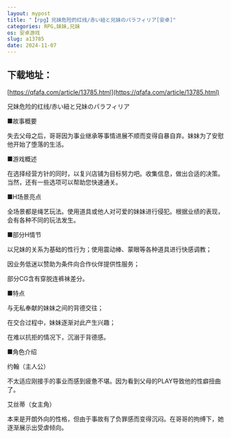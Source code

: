 ```yaml
---
layout: mypost
title: "【rpg】兄妹危险的红线/赤い紐と兄妹のパラフィリア[安卓]"
categories: RPG,妹妹,兄妹
os: 安卓游戏
slug: a13785
date: 2024-11-07
---
```


## 下载地址：

[https://qfafa.com/article/13785.html](https://qfafa.com/article/13785.html)

兄妹危险的红线/赤い紐と兄妹のパラフィリア

■故事概要

失去父母之后，哥哥因为事业继承等事情进展不顺而变得自暴自弃。妹妹为了安慰他开始了堕落的生活。

■游戏概述

在选择经营方针的同时，以复兴店铺为目标努力吧。收集信息，做出合适的决策。当然，还有一些选项可以帮助您快速通关。

■H场景亮点

全场景都是绳艺玩法。使用道具或他人对可爱的妹妹进行侵犯。根据业绩的表现，会有各种不同的玩法发生。

■部分H情节

以兄妹的关系为基础的性行为；使用震动棒、蒙眼等各种道具进行快感调教；

因业务低迷以赞助为条件向合作伙伴提供性服务；

部分CG含有穿脱连裤袜差分。

■特点

与无私奉献的妹妹之间的背德交往；

在交合过程中，妹妹逐渐对此产生兴趣；

在难以抗拒的情况下，沉溺于背德感。

■角色介绍

约翰（主人公）

不太适应刚接手的事业而感到疲惫不堪。因为看到父母的PLAY导致他的性癖扭曲了。

艾丝蒂（女主角）

本来是开朗外向的性格，但由于事故有了负罪感而变得沉闷。在哥哥的拘缚下，她逐渐展示出受虐倾向。